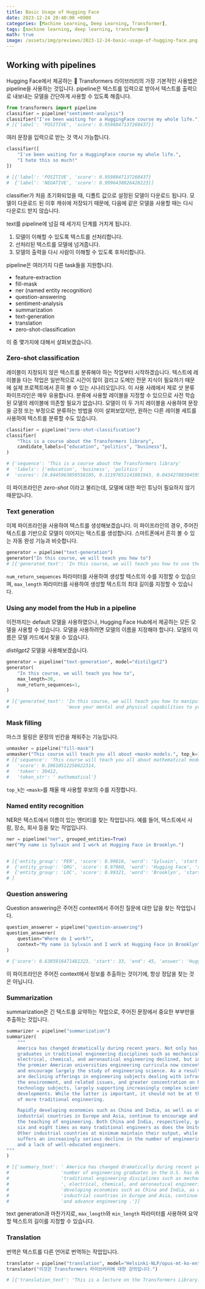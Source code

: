 ```yaml
---
title: Basic Usage of Hugging Face
date: 2023-12-24 20:40:00 +0900
categories: [Machine Learning, Deep Learning, Transformer],
tags: [machine learning, deep learning, transformer]
math: true
image: /assets/img/previews/2023-12-24-basic-usage-of-hugging-face.png
---
```



## Working with pipelines


Hugging Face에서 제공하는 🤗 Transformers 라이브러리의 가장 기본적인 사용법은 pipeline을 사용하는 것입니다.
pipeline은 텍스트를 입력으로 받아서 텍스트를 출력으로 내보내는 모델을 간단하게 사용할 수 있도록 해줍니다.

```python
from transformers import pipeline
classifier = pipeline("sentiment-analysis")
classifier("I've been waiting for a HuggingFace course my whole life.")
# [{'label': 'POSITIVE', 'score': 0.9598047137260437}]
```

여러 문장을 입력으로 받는 것 역시 가능합니다.

```python
classifier([
    "I've been waiting for a HuggingFace course my whole life.", 
    "I hate this so much!"
])

# [{'label': 'POSITIVE', 'score': 0.9598047137260437}
#  {'label': 'NEGATIVE', 'score': 0.9996438026428223}]
```

classifier가 처음 초기화되었을 때, 디폴트 값으로 설정된 모델이 다운로드 됩니다.
모델이 다운로드 된 이후 캐쉬에 저장되기 때문에, 다음에 같은 모델을 사용할 때는 다시 다운로드 받지 않습니다.

text를 pipeline에 넘길 때 세가지 단계를 거치게 됩니다.
1. 모델이 이해할 수 있도록 텍스트를 선처리합니다.
2. 선처리된 텍스트를 모델에 넘겨줍니다.
3. 모델의 출력을 다시 사람이 이해할 수 있도록 후처리합니다.

pipeline은 여러가지 다른 task들을 지원합니다.

* feature-extraction
* fill-mask
* ner (named entity recognition)
* question-answering
* sentiment-analysis
* summarization
* text-generation
* translation
* zero-shot-classification

이 중 몇가지에 대해서 살펴보겠습니다.

### Zero-shot classification

레이블이 지정되지 않은 텍스트를 분류해야 하는 작업부터 시작하겠습니다. 텍스트에 레이블을 다는 작업은 일반적으로 시간이 많이 걸리고 도메인 전문 지식이 필요하기 때문에 실제 프로젝트에서 흔히 볼 수 있는 시나리오입니다. 이 사용 사례에서 제로 샷 분류 파이프라인은 매우 유용합니다. 분류에 사용할 레이블을 지정할 수 있으므로 사전 학습된 모델의 레이블에 의존할 필요가 없습니다. 모델이 이 두 가지 레이블을 사용하여 문장을 긍정 또는 부정으로 분류하는 방법을 이미 살펴보았지만, 원하는 다른 레이블 세트를 사용하여 텍스트를 분류할 수도 있습니다.

```python
classifier = pipeline("zero-shot-classification")
classifier(
    "This is a course about the Transformers library",
    candidate_labels=["education", "politics", "business"],
)

# {'sequence': 'This is a course about the Transformers library'
#  'labels': ['education', 'business', 'politics']
#  'scores': [0.8445963859558105, 0.11197651141881943, 0.04342708304595947]}
```

이 파이프라인은 _zero-shot_ 이라고 불리는데, 모델에 대한 파인 튜닝이 필요하지 않기 때문입니다.

### Text generation

이제 파이프라인을 사용하여 텍스트를 생성해보겠습니다. 이 파이프라인의 경우, 주어진 텍스트를 기반으로 모델이 이어지는 텍스트를 생성합니다. 스마트폰에서 흔히 볼 수 있는 자동 완성 기능과 비슷합니다.

```python
generator = pipeline("text-generation")
generator("In this course, we will teach you how to")
# [{'generated_text': 'In this course, we will teach you how to use the Transformers library to solve text generation'}]
```

`num_return_sequences` 파라미터를 사용하여 생성할 텍스트의 수를 지정할 수 있습으며, `max_length` 파라미터를 사용하여 생성할 텍스트의 최대 길이를 지정할 수 있습니다.

### Using any model from the Hub in a pipeline

이전까지는 default 모델을 사용하였으나, Hugging Face Hub에서 제공하는 모든 모델을 사용할 수 있습니다. 모델을 사용하려면 모델의 이름을 지정해야 합니다. 모델의 이름은 모델 카드에서 찾을 수 있습니다.

_distilgpt2_ 모델을 사용해보겠습니다.

```python
generator = pipeline("text-generation", model="distilgpt2")
generator(
    "In this course, we will teach you how to",
    max_length=30,
    num_return_sequences=1,
)

# [{'generated_text': 'In this course, we will teach you how to manipulate the world and '
#                     'move your mental and physical capabilities to your advantage.'}
```

### Mask filling

마스크 필링은 문장의 빈칸을 채워주는 기능입니다.

```python
unmasker = pipeline("fill-mask")
unmasker("This course will teach you all about <mask> models.", top_k=1)
# [{'sequence': 'This course will teach you all about mathematical models.',
#   'score': 0.19610512256622314,
#   'token': 30412,
#   'token_str': ' mathematical'}
```

`top_k`는 `<mask>`를 채울 때 사용할 후보의 수를 지정합니다.

### Named entity recognition

NER은 텍스트에서 이름이 있는 엔티티를 찾는 작업입니다. 예를 들어, 텍스트에서 사람, 장소, 회사 등을 찾는 작업입니다.

```python
ner = pipeline("ner", grouped_entities=True)
ner("My name is Sylvain and I work at Hugging Face in Brooklyn.")


# [{'entity_group': 'PER', 'score': 0.99816, 'word': 'Sylvain', 'start': 11, 'end': 18}, 
#  {'entity_group': 'ORG', 'score': 0.97960, 'word': 'Hugging Face', 'start': 33, 'end': 45}, 
#  {'entity_group': 'LOC', 'score': 0.99321, 'word': 'Brooklyn', 'start': 49, 'end': 57}
# ]
```

### Question answering

Question answering은 주어진 context에서 주어진 질문에 대한 답을 찾는 작업입니다.

```python
question_answerer = pipeline("question-answering")
question_answerer(
    question="Where do I work?",
    context="My name is Sylvain and I work at Hugging Face in Brooklyn"
)

# {'score': 0.6385916471481323, 'start': 33, 'end': 45, 'answer': 'Hugging Face'}
```
이 파이프라인은 주어진 context에서 정보를 추출하는 것이기에, 항상 정답을 찾는 것은 아닙니다.

### Summarization

summarization은 긴 텍스트를 요약하는 작업으로, 주어진 문장에서 중요한 부부만을 추출하는 것입니다.

```python
summarizer = pipeline("summarization")
summarizer(
    """
    America has changed dramatically during recent years. Not only has the number of 
    graduates in traditional engineering disciplines such as mechanical, civil, 
    electrical, chemical, and aeronautical engineering declined, but in most of 
    the premier American universities engineering curricula now concentrate on 
    and encourage largely the study of engineering science. As a result, there 
    are declining offerings in engineering subjects dealing with infrastructure, 
    the environment, and related issues, and greater concentration on high 
    technology subjects, largely supporting increasingly complex scientific 
    developments. While the latter is important, it should not be at the expense 
    of more traditional engineering.

    Rapidly developing economies such as China and India, as well as other 
    industrial countries in Europe and Asia, continue to encourage and advance 
    the teaching of engineering. Both China and India, respectively, graduate 
    six and eight times as many traditional engineers as does the United States. 
    Other industrial countries at minimum maintain their output, while America 
    suffers an increasingly serious decline in the number of engineering graduates 
    and a lack of well-educated engineers.
"""
)

# [{'summary_text': ' America has changed dramatically during recent years . The '
#                   'number of engineering graduates in the U.S. has declined in '
#                   'traditional engineering disciplines such as mechanical, civil '
#                   ', electrical, chemical, and aeronautical engineering . Rapidly '
#                   'developing economies such as China and India, as well as other '
#                   'industrial countries in Europe and Asia, continue to encourage '
#                   'and advance engineering .'}]
```

text generation과 마찬가지로, `max_length`와 `min_length` 파라미터를 사용하여 요약할 텍스트의 길이를 지정할 수 있습니다.


### Translation

번역은 텍스트를 다른 언어로 번역하는 작업입니다.

```python
translator = pipeline("translation", model="Helsinki-NLP/opus-mt-ko-en")
translator("이것은 Transformers 라이브러리에 대한 강의입니다.")

# [{'translation_text': 'This is a lecture on the Transformers Library.'}]
```
